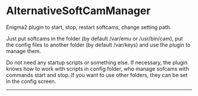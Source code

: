 AlternativeSoftCamManager
=========
Enigma2 plugin to start, stop, restart softcams, change setting path.

Just put softcams in the folder (by default /var/emu or /usr/bin/cam),
put the config files to another folder (by default /var/keys) and use the plugin to manage them.

Do not need any startup scripts or something else.
If necessary, the plugin knows how to work with scripts in config folder,
who manage sofcams with commands start and stop.
If you want to use other folders, they can be set in the config screen.

-------

